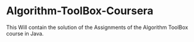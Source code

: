# Algorithm-ToolBox-Coursera
This Will contain the solution of the Assignments of the Algorithm ToolBox course in Java.
